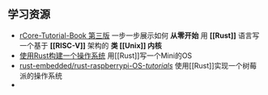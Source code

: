 
## 学习资源
- [rCore-Tutorial-Book 第三版](http://rcore-os.cn/rCore-Tutorial-Book-v3/index.html)  一步一步展示如何 **从零开始** 用 **[[Rust]]** 语言写一个基于 **[[RISC-V]]** 架构的 **类 [[Unix]] 内核**
- [使用Rust构建一个操作系统](https://os.phil-opp.com/zh-CN/)  用[[Rust]]写一个Mini的OS
- [rust-embedded/rust-raspberrypi-OS-_tutorials_](https://github.com/rust-embedded/rust-raspberrypi-OS-tutorials) 使用[[Rust]]实现一个树莓派的操作系统
- 